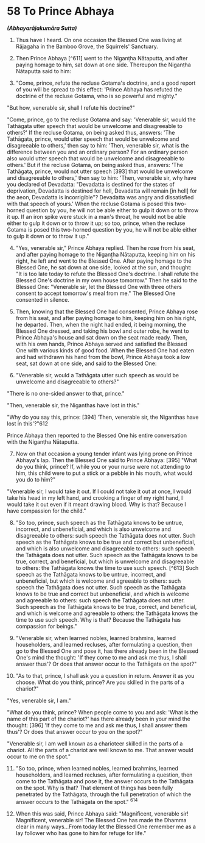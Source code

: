 # 58 To Prince Abhaya
***(Abhayarājakumāra Sutta)***

1. Thus have I heard. On one occasion the Blessed One was living at Rājagaha in the Bamboo Grove, the Squirrels' Sanctuary.

2. Then Prince Abhaya [^611] went to the Niganṭha Nātaputta, and after paying homage to him, sat down at one side. Thereupon the Niganṭha Nātaputta said to him:

3. "Come, prince, refute the recluse Gotama's doctrine, and a good report of you will be spread to this effect: 'Prince Abhaya has refuted the doctrine of the recluse Gotama, who is so powerful and mighty."

"But how, venerable sir, shall I refute his doctrine?"

"Come, prince, go to the recluse Gotama and say: 'Venerable sir, would the Tathāgata utter speech that would be unwelcome and disagreeable to others?' If the recluse Gotama, on being asked thus, answers: 'The Tathāgata, prince, would utter speech that would be unwelcome and disagreeable to others,' then say to him: 'Then, venerable sir, what is the difference between you and an ordinary person? For an ordinary person also would utter speech that would be unwelcome and disagreeable to others.' But if the recluse Gotama, on being asked thus, answers: 'The Tathāgata, prince, would not utter speech [393] that would be unwelcome and disagreeable to others,' then say to him: 'Then, venerable sir, why have you declared of Devadatta: "Devadatta is destined for the states of deprivation, Devadatta is destined for hell, Devadatta will remain [in hell] for the aeon, Devadatta is incorrigible"? Devadatta was angry and dissatisfied with that speech of yours.' When the recluse Gotama is posed this two-horned question by you, he will not be able either to gulp it down or to throw it up. If an iron spike were stuck in a man's throat, he would not be able either to gulp it down or to throw it up; so too, prince, when the
recluse Gotama is posed this two-horned question by you, he will not be able either to gulp it down or to throw it up."

4. "Yes, venerable sir," Prince Abhaya replied. Then he rose from his seat, and after paying homage to the Niganṭha Nātaputta, keeping him on his right, he left and went to the Blessed One. After paying homage to the Blessed One, he sat down at one side, looked at the sun, and thought: "It is too late today to refute the Blessed One's doctrine. I shall refute the Blessed One's doctrine in my own house tomorrow." Then he said to the Blessed One: "Venerable sir, let the Blessed One with three others consent to accept tomorrow's meal from me." The Blessed One consented in silence.

5. Then, knowing that the Blessed One had consented, Prince Abhaya rose from his seat, and after paying homage to him, keeping him on his right, he departed. Then, when the night had ended, it being morning, the Blessed One dressed, and taking his bowl and outer robe, he went to Prince Abhaya's house and sat down on the seat made ready. Then, with his own hands, Prince Abhaya served and satisfied the Blessed One with various kinds of good food. When the Blessed One had eaten and had withdrawn his hand from the bowl, Prince Abhaya took a low seat, sat down at one side, and said to the Blessed One:

6. "Venerable sir, would a Tathāgata utter such speech as would be unwelcome and disagreeable to others?"

"There is no one-sided answer to that, prince."

"Then, venerable sir, the Niganthas have lost in this."

"Why do you say this, prince: [394] 'Then, venerable sir, the Niganthas have lost in this'?"612

Prince Abhaya then reported to the Blessed One his entire conversation with the Niganṭha Nātaputta.

7. Now on that occasion a young tender infant was lying prone on Prince Abhaya's lap. Then the Blessed One said to Prince Abhaya: [395] "What do you think, prince? If, while you or your nurse were not attending to him, this child were to put a stick or a pebble in his mouth, what would you do to him?"

"Venerable sir, I would take it out. If I could not take it out at once, I would take his head in my left hand, and crooking a finger of my right hand, I would take it out even if it meant drawing blood. Why is that? Because I have compassion for the child."

8. "So too, prince, such speech as the Tathāgata knows to be untrue, incorrect, and unbeneficial, and which is also unwelcome and disagreeable to others: such speech the Tathāgata does not utter. Such speech as the Tathāgata knows to be true and correct but unbeneficial, and which is also unwelcome and disagreeable to others: such speech the Tathāgata does not utter. Such speech as the Tathāgata knows to be true, correct, and beneficial, but which is unwelcome and disagreeable to others: the Tathāgata knows the time to use such speech. [^613] Such speech as the Tathāgata knows to be untrue, incorrect, and unbeneficial, but which is welcome and agreeable to others: such speech the Tathāgata does not utter. Such speech as the Tathāgata knows to be true and correct but unbeneficial, and which is welcome and agreeable to others: such speech the Tathāgata does not utter. Such speech as the Tathāgata knows to be true, correct, and beneficial, and which is welcome and agreeable to others: the Tathāgata knows the time to use such speech. Why is that? Because the Tathāgata has compassion for beings."

9. "Venerable sir, when learned nobles, learned brahmins, learned householders, and learned recluses, after formulating a question, then go to the Blessed One and pose it, has there already been in the Blessed One's mind the thought: 'If they come to me and ask me thus, I shall answer thus'? Or does that answer occur to the Tathāgata on the spot?"

10. "As to that, prince, I shall ask you a question in return. Answer it as you choose. What do you think, prince? Are you skilled in the parts of a chariot?"

"Yes, venerable sir, I am."

"What do you think, prince? When people come to you and ask: 'What is the name of this part of the chariot?' has there already been in your mind the thought: [396] 'If they come to me and ask me thus, I shall answer them thus'? Or does that answer occur to you on the spot?"

"Venerable sir, I am well known as a charioteer skilled in the parts of a chariot. All the parts of a chariot are well known to me. That answer would occur to me on the spot."

11. "So too, prince, when learned nobles, learned brahmins, learned householders, and learned recluses, after formulating a question, then come to the Tathāgata and pose it, the answer occurs to the Tathāgata on the spot. Why is that? That element
of things has been fully penetrated by the Tathāgata, through the full penetration of which the answer occurs to the Tathāgata on the spot." ${ }^{614}$

12. When this was said, Prince Abhaya said: "Magnificent, venerable sir! Magnificent, venerable sir! The Blessed One has made the Dhamma clear in many ways...From today let the Blessed One remember me as a lay follower who has gone to him for refuge for life."